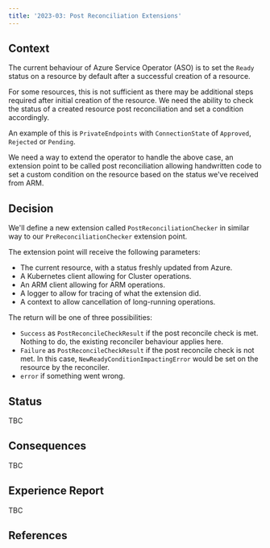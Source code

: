 ```yaml
---
title: '2023-03: Post Reconciliation Extensions'
---
```


## Context

The current behaviour of Azure Service Operator (ASO) is to set the `Ready` status on a resource by default after a successful creation of a resource. 

For some resources, this is not sufficient as there may be additional steps required after initial creation of the resource. We need the ability to check the status of a created resource post reconciliation and set a condition accordingly. 

An example of this is `PrivateEndpoints` with `ConnectionState` of `Approved`, `Rejected` or `Pending`.

We need a way to extend the operator to handle the above case, an extension point to be called post reconciliation allowing handwritten code to set a custom condition on the resource based on the status we've received from ARM.

## Decision

We'll define a new extension called `PostReconciliationChecker` in similar way to our `PreReconciliationChecker` extension point. 

The extension point will receive the following parameters:

- The current resource, with a status freshly updated from Azure.
- A Kubernetes client allowing for Cluster operations.
- An ARM client allowing for ARM operations.
- A logger to allow for tracing of what the extension did.
- A context to allow cancellation of long-running operations.

The return will be one of three possibilities:

- `Success` as `PostReconcileCheckResult` if the post reconcile check is met. Nothing to do, the existing reconciler behaviour applies here.  
- `Failure` as `PostReconcileCheckResult` if the post reconcile check is not met. In this case, `NewReadyConditionImpactingError` would be set on the resource by the reconciler.
- `error` if something went wrong.

## Status

TBC

## Consequences

TBC

## Experience Report

TBC

## References